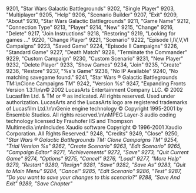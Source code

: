 ﻿9201, "Star Wars Galactic Battlegrounds"
9202, "Single Player"
9203, "Multiplayer"
9205, "Help"
9206, "Scenario Builder"
9207, "Exit"
9209, "About"
9210, "Star Wars Galactic Battlegrounds"
9211, "Game Name"
9212, "Connection Type"
9213, "Player"
9214, "New"
9215, "Change"
9216, "Delete"
9217, "Join Instructions"
9218, "Restoring"
9219, "Looking for games ..."
9220, "Change Player"
9221, "Scenario"
9222, "Episode I,IV,V,VI Campaigns"
9223, "Saved Game"
9224, "Episode II Campaigns"
9226, "Standard Game"
9227, "Death Match"
9228, "Terminate the Commander"
9229, "Custom Campaign"
9230, "Custom Scenario"
9231, "New Player"
9232, "Delete Player"
9233, "Show Games"
9234, "Join"
9235, "Create"
9236, "Restore"
9237, "%s's Game"
9238, "No IP Available"
9240, "No matching savegame found."
9241, "Star Wars ® Galactic Battlegrounds TM:\nClone Campaigns TM"
9242, "Version %s"
9247, "Expanding Fronts Version 1.3.1\n\n© 2002 LucasArts Entertainment Company LLC. © 2002 Lucasfilm Ltd. & TM or ® as indicated. All rights reserved.  Used under authorization. LucasArts and the LucasArts logo are registered trademarks of Lucasfilm Ltd.\n\nGenie engine technology © Copyright 1995-2001 by Ensemble Studios.  All rights reserved.\n\nMPEG Layer-3 audio coding technology licensed by Frauhofer IIS and Thompson Multimedia.\n\nIncludes Xaudio software Copyright © 1996-2001 Xaudio Corporation. All Rights Reserved."
9248, "Credits"
9249, "Close"
9250, "<i>Star Wars<i> ® Galactic Battlegrounds TM: Clone Campaigns TM"
9254, "Trial Version %s"
9262, "Create Scenario"
9263, "Edit Scenario"
9265, "Campaign Editor"
9271, "Achievements"
9272, "Save"
9273, "Quit Current Game"
9274, "Options"
9275, "Cancel"
9276, "Load"
9277, "More Help"
9279, "Restart"
9280, "Resign"
9281, "Save"
9282, "Save As"
9283, "Quit to Main Menu"
9284, "Cancel"
9285, "Edit Scenario"
9286, "Test"
9287, "Do you want to save your changes to this scenario?"
9288, "Save And Exit"
9289, "Save Chapter"
